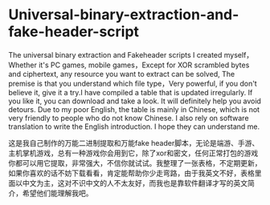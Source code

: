 # Universal-binary-extraction-and-fake-header-script
The universal binary extraction and Fakeheader scripts I created myself，Whether it's PC games, mobile games，Except for XOR scrambled bytes and ciphertext, any resource you want to extract can be solved, The premise is that you understand which file type，Very powerful, if you don't believe it, give it a try.I have compiled a table that is updated irregularly. If you like it, you can download and take a look. It will definitely help you avoid detours. Due to my poor English, the table is mainly in Chinese, which is not very friendly to people who do not know Chinese. I also rely on software translation to write the English introduction. I hope they can understand me.





这是我自己制作的万能二进制提取和万能fake header脚本，无论是端游、手游、主机掌机游戏，总有一种游戏你会用到它，除了xor和密文，任何正常打包的游戏你都可以用它提取，非常强大，不信你就试试。我整理了一张表格，不定期更新，如果你喜欢的话不妨下载看看，肯定能帮助你少走弯路，由于我英文不好，表格里面以中文为主，这对不识中文的人不太友好，而我也是靠软件翻译才写的英文简介，希望他们能理解我吧。
